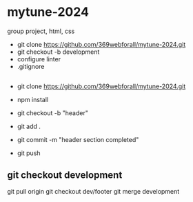 # mytune-2024
group project, html, css

- git clone https://github.com/369webforall/mytune-2024.git
- git checkout -b development
- configure linter
- .gitignore


##
- git clone https://github.com/369webforall/mytune-2024.git
- npm install

- git checkout -b "header"

- git add .
- git commit -m "header section completed"
- git push


## git checkout development
git pull origin
git checkout dev/footer
git merge development
